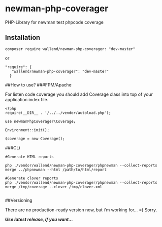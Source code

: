 # newman-php-coverager
PHP-Library for newman test phpcode coverage

## Installation
```
composer require wallend/newman-php-coverager: "dev-master"
```

or
```
"require": {
   "wallend/newman-php-coverager": "dev-master"
  }
```

##How to use?
###FPM/Apache

For listen code coverage you should add Coverage class into top of your application index file.

```
<?php
require(__DIR__ . '/../../vendor/autoload.php');
 
use newmanPhpCoverager\Coverage;
 
Environment::init();
 
$coverage = new Coverage();

``` 
###CLi
```
#Generate HTML reports

php ./vendor/wallend/newman-php-coverager/phpnewman --collect-reports merge ../phpnewman --html /path/to/html/report
 
#Generate clover reports
php ./vendor/wallend/newman-php-coverager/phpnewman --collect-reports merge /tmp/coverage --clover /tmp/clover.xml


```
##Versioning

There are no production-ready version now, but i'm working for... =) Sorry.

***Use latest release, if you want...***
